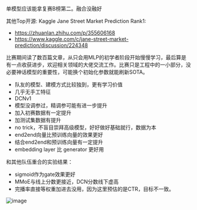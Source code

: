 单模型应该能拿复赛B榜第二。融合没融好

其他Top开源: 
Kaggle Jane Street Market Prediction Rank1: 
* https://zhuanlan.zhihu.com/p/355606168
* https://www.kaggle.com/c/jane-street-market-prediction/discussion/224348


比赛期间读了数百篇文章，从只会用MLP的初学者阶段开始慢慢学习，最后算是有一点收获进步，欢迎相关领域的大佬交流工作。比赛只是工程中的一小部分，没必要神话模型的重要性，可能换个初始化参数就能刷新SOTA。

* 队友的模型、建模方式比较独到，更有学习价值
* 几乎无手工特征
* DCNv1
* 模型没调参过，精调参可能有进一步提升
* 加入初赛数据有一定提升
* 加测试集数据有提升
* no trick，不盲目崇拜高级模型，好好做好基础就行，数据为本
* end2end向量比预训练向量的效果更好
* 结合end2end和预训练向量有一定提升
* embedding layer 比 generator 更好用


和其他队伍重合的实验结果：
* sigmoid作为gate效果更好
* MMoE与线上分数更接近，DCN分数线下虚高
* 完播率直接等权重加进去没用，因为这里预估的是CTR，目标不一致。

![image](https://user-images.githubusercontent.com/39345674/134325467-69659b15-9ffe-46ec-b2df-93469693b005.png)



